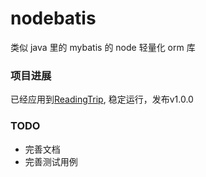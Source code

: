 nodebatis
=========

类似 java 里的 mybatis 的 node 轻量化 orm 库

### 项目进展

已经应用到[ReadingTrip](http://readingtrip.com), 稳定运行，发布v1.0.0


### TODO

- 完善文档
- 完善测试用例
